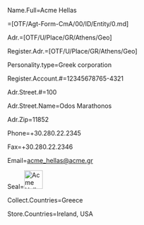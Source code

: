 Name.Full=Acme Hellas

=[OTF/Agt-Form-CmA/00/ID/Entity/0.md]

Adr.=[OTF/U/Place/GR/Athens/Geo]

Register.Adr.=[OTF/U/Place/GR/Athens/Geo]

Personality.type=Greek corporation

Register.Account.#=12345678765-4321

Adr.Street.#=100

Adr.Street.Name=Odos Marathonos

Adr.Zip=11852

Phone=+30.280.22.2345

Fax=+30.280.22.2346

Email=acme_hellas@acme.gr

Seal=<img src="http://vignette1.wikia.nocookie.net/familyguy/images/7/7d/ACME.png/revision/latest?cb=20100821210849" alt="Acme Hellas" height="42" width="42">

Collect.Countries=Greece

Store.Countries=Ireland, USA
